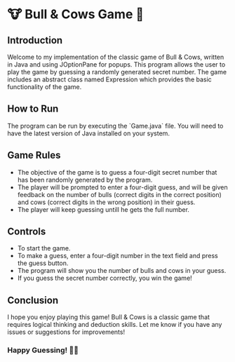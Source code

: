 <h1> 🐮 Bull & Cows Game 🐄 </h1>
<h2> Introduction </h2>
<p>Welcome to my implementation of the classic game of Bull & Cows, written in Java and using JOptionPane for popups. This program allows the user to play the game by guessing a randomly generated secret number. The game includes an abstract class named Expression which provides the basic functionality of the game.</p>

<h2> How to Run </h2>
<p>The program can be run by executing the `Game.java` file. You will need to have the latest version of Java installed on your system.</p>

<h2> Game Rules </h2>
<ul>
<li>The objective of the game is to guess a four-digit secret number that has been randomly generated by the program.</li>
<li>The player will be prompted to enter a four-digit guess, and will be given feedback on the number of bulls (correct digits in the correct position) and cows (correct digits in the wrong position) in their guess.</li>
<li>The player will keep guessing untill he gets the full number.</li>
</ul>

<h2>Controls</h2>
<ul>
<li>To start the game.</li>
<li>To make a guess, enter a four-digit number in the text field and press the guess button.</li>
<li>The program will show you the number of bulls and cows in your guess.</li>
<li>If you guess the secret number correctly, you win the game!</li>
</ul>

<h2>Conclusion</h2>
<p>I hope you enjoy playing this game! Bull & Cows is a classic game that requires logical thinking and deduction skills. Let me know if you have any issues or suggestions for improvements!</p>
<h3>Happy Guessing! 🕵️‍♂️</h3>
